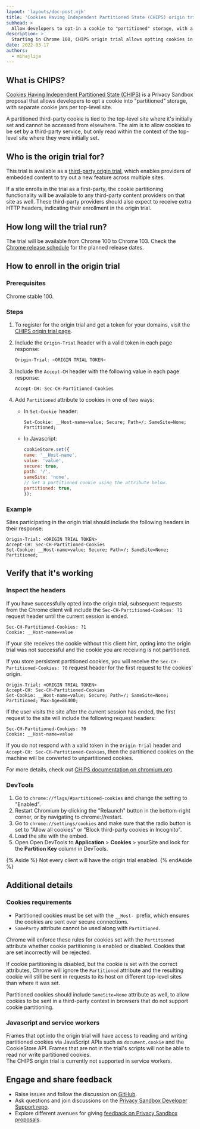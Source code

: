 ```yaml
---
layout: 'layouts/doc-post.njk'
title: 'Cookies Having Independent Partitioned State (CHIPS) origin trial'
subhead: >
  Allow developers to opt-in a cookie to "partitioned" storage, with a separate cookie jar per top-level site.
description: >
  Starting in Chrome 100, CHIPS origin trial allows optting cookies in to "partitioned" storage, with a separate cookie jar per top-level site. Partitioned cookies can be set by a third-party service, but only read within the context of the top-level site where they were initially set.
date: 2022-03-17
authors:
  - mihajlija
---
```


## What is CHIPS?

[Cookies Having Independent Partitioned State (CHIPS)](https://developer.chrome.com/docs/privacy-sandbox/chips/) is a Privacy Sandbox proposal that allows developers to opt a cookie into "partitioned" storage, with separate cookie jars per top-level site.

A partitioned third-party cookie is tied to the top-level site where it's initially set and cannot be accessed from elsewhere. The aim is to allow cookies to be set by a third-party service, but only read within the context of the top-level site where they were initially set.

## Who is the origin trial for?

This trial is available as a [third-party origin trial](https://developer.chrome.com/blog/third-party-origin-trials/), which enables providers of embedded content to try out a new feature across multiple sites.

If a site enrolls in the trial as a first-party, the cookie partitioning functionality will be available to any third-party content providers on that site as well. These third-party providers should also expect to receive extra HTTP headers, indicating their enrollment in the origin trial.

##

## How long will the trial run?

The trial will be available from Chrome 100 to Chrome 103. Check the [Chrome release schedule](https://chromiumdash.appspot.com/schedule) for the planned release dates.

## How to enroll in the origin trial

### Prerequisites

Chrome stable 100.

### Steps

1.  To register for the origin trial and get a token for your domains, visit the [CHIPS origin trial page](https://developer.chrome.com/origintrials/#/view_trial/1239615797433729025).

1.  Include the `Origin-Trial` header with a valid token in each page response:

    ```js
    Origin-Trial: <ORIGIN TRIAL TOKEN>
    ```

1.  Include the `Accept-CH` header with the following value in each page response:

    ```
    Accept-CH: Sec-CH-Partitioned-Cookies
    ```

1.  Add `Partitioned` attribute to cookies in one of two ways:

    -   In `Set-Cookie `header:

        ```
        Set-Cookie: __Host-name=value; Secure; Path=/; SameSite=None; Partitioned;
        ```

    -   In Javascript:

        ```js
        cookieStore.set({
        name: '__Host-name',
        value: 'value',
        secure: true,
        path: '/',
        sameSite: 'none',
        // Set a partitioned cookie using the attribute below.
        partitioned: true,
        });
        ```


### Example

Sites participating in the origin trial should include the following headers in their response:

```
Origin-Trial: <ORIGIN TRIAL TOKEN>
Accept-CH: Sec-CH-Partitioned-Cookies
Set-Cookie: __Host-name=value; Secure; Path=/; SameSite=None; Partitioned;
```

## Verify that it's working

### Inspect the headers

If you have successfully opted into the origin trial, subsequent requests from the Chrome client will include the `Sec-CH-Partitioned-Cookies: ?1` request header until the current session is ended.

```
Sec-CH-Partitioned-Cookies: ?1
Cookie: __Host-name=value
```

If your site receives the cookie without this client hint, opting into the origin trial was not successful and the cookie you are receiving is not partitioned.

If you store persistent partitioned cookies, you will receive the `Sec-CH-Partitioned-Cookies: ?0` request header for the first request to the cookies' origin.

```
Origin-Trial: <ORIGIN TRIAL TOKEN>
Accept-CH: Sec-CH-Partitioned-Cookies
Set-Cookie: __Host-name=value; Secure; Path=/; SameSite=None; Partitioned; Max-Age=86400;
```

If the user visits the site after the current session has ended, the first request to the site will include the following request headers:

```
Sec-CH-Partitioned-Cookies: ?0
Cookie: __Host-name=value
```

If you do not respond with a valid token in the `Origin-Trial` header and `Accept-CH: Sec-CH-Partitioned-Cookies`, then the partitioned cookies on the machine will be converted to unpartitioned cookies.

For more details, check out [CHIPS documentation on chromium.org](https://www.chromium.org/updates/chips/).

### DevTools

1.  Go to `chrome://flags/#partitioned-cookies` and change the setting to "Enabled".
1.  Restart Chromium by clicking the "Relaunch" button in the bottom-right corner, or by navigating to chrome://restart.
1.  Go to `chrome://settings/cookies` and make sure that the radio button is set to "Allow all cookies" or "Block third-party cookies in Incognito".
1.  Load the site with the embed.
1.  Open Open DevTools to **Application** > **Cookies** > yourSite and look for the **Partition Key** column in DevTools.

{% Aside %}
Not every client will have the origin trial enabled.
{% endAside %}

## Additional details

### Cookies requirements

-   Partitioned cookies must be set with the  `__Host- `prefix, which ensures the cookies are sent over secure connections.
-   `SameParty` attribute cannot be used along with `Partitioned.`

Chrome will enforce these rules for cookies set with the `Partitioned` attribute whether cookie partitioning is enabled or disabled. Cookies that are set incorrectly will be rejected.

If cookie partitioning is disabled, but the cookie is set with the correct attributes, Chrome will ignore the  `Partitioned` attribute and the resulting cookie will still be sent in requests to its host on different top-level sites than where it was set.

Partitioned cookies should include `SameSite=None` attribute as well, to allow cookies to be sent in a third-party context in browsers that do not support cookie partitioning.

### Javascript and service workers

Frames that opt into the origin trial will have access to reading and writing partitioned cookies via JavaScript APIs such as `document.cookie` and the CookieStore API. Frames that are not in the trial's scripts will not be able to read nor write partitioned cookies.\
The CHIPS origin trial is currently not supported in service workers.

## Engage and share feedback

-   Raise issues and follow the discussion on [GitHub](https://github.com/WICG/CHIPS/issues).
-   Ask questions and join discussions on the [Privacy Sandbox Developer Support repo](https://github.com/GoogleChromeLabs/privacy-sandbox-dev-support).
-   Explore different avenues for giving [feedback on Privacy Sandbox proposals](https://developer.chrome.com/docs/privacy-sandbox/feedback/).